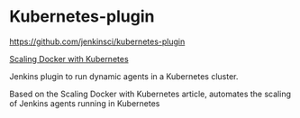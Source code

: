 # Kubernetes-plugin

https://github.com/jenkinsci/kubernetes-plugin

[Scaling Docker with Kubernetes](https://www.infoq.com/articles/scaling-docker-with-kubernetes/)

Jenkins plugin to run dynamic agents in a Kubernetes cluster.

Based on the Scaling Docker with Kubernetes article, automates the scaling of Jenkins agents running in Kubernetes